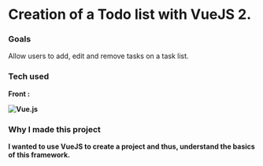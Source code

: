 <h1>Creation of a Todo list with VueJS 2.</h1>

<h3>Goals</h3>
<p>Allow users to add, edit and remove tasks on a task list.</p>
<h3>Tech used</h3>
<p><strong>Front : 

  ![Vue.js](https://img.shields.io/badge/vuejs-%2335495e.svg?style=for-the-badge&logo=vuedotjs&logoColor=%234FC08D)

<h3>Why I made this project</h3>
<p>I wanted to use VueJS to create a project and thus, understand the basics of this framework.</p>
